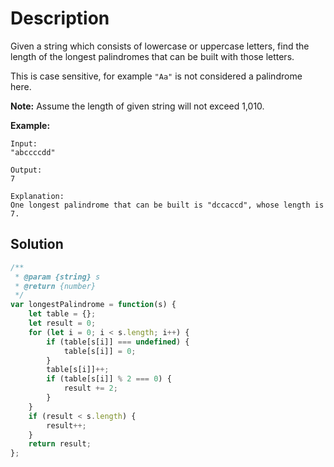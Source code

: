 # Description

Given a string which consists of lowercase or uppercase letters, find the length of the longest palindromes that can be built with those letters.

This is case sensitive, for example `"Aa"` is not considered a palindrome here.

**Note:**
Assume the length of given string will not exceed 1,010.

**Example:**
```
Input:
"abccccdd"

Output:
7

Explanation:
One longest palindrome that can be built is "dccaccd", whose length is 7.
```

## Solution
```javascript
/**
 * @param {string} s
 * @return {number}
 */
var longestPalindrome = function(s) {
    let table = {};
    let result = 0;
    for (let i = 0; i < s.length; i++) {
        if (table[s[i]] === undefined) {
            table[s[i]] = 0;
        }
        table[s[i]]++;
        if (table[s[i]] % 2 === 0) {
            result += 2;
        }
    }
    if (result < s.length) {
        result++;
    }
    return result;
};
```